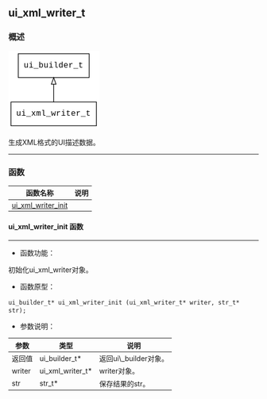 ## ui\_xml\_writer\_t
### 概述
![image](images/ui_xml_writer_t_0.png)


 生成XML格式的UI描述数据。


----------------------------------
### 函数
<p id="ui_xml_writer_t_methods">

| 函数名称 | 说明 | 
| -------- | ------------ | 
| <a href="#ui_xml_writer_t_ui_xml_writer_init">ui\_xml\_writer\_init</a> |  |
#### ui\_xml\_writer\_init 函数
-----------------------

* 函数功能：

> <p id="ui_xml_writer_t_ui_xml_writer_init">
 初始化ui\_xml\_writer对象。




* 函数原型：

```
ui_builder_t* ui_xml_writer_init (ui_xml_writer_t* writer, str_t* str);
```

* 参数说明：

| 参数 | 类型 | 说明 |
| -------- | ----- | --------- |
| 返回值 | ui\_builder\_t* | 返回ui\\_builder对象。 |
| writer | ui\_xml\_writer\_t* | writer对象。 |
| str | str\_t* | 保存结果的str。 |
